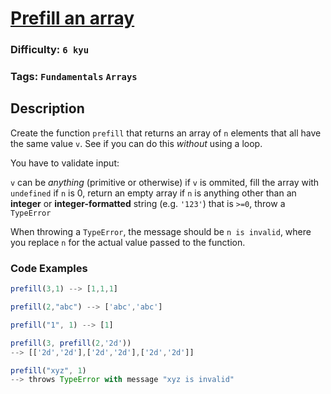 # [Prefill an array](https://www.codewars.com/kata/54129112fb7c188740000162)

### Difficulty: `6 kyu`

### Tags: `Fundamentals` `Arrays`

## Description

Create the function `prefill` that returns an array of `n` elements that all have the same value `v`. See if you can do this *without* using a loop.

You have to validate input:

`v` can be *anything* (primitive or otherwise)
if `v` is ommited, fill the array with `undefined`
if `n` is 0, return an empty array
if `n` is anything other than an **integer** or **integer-formatted** string (e.g. `'123'`) that is `>=0`, throw a `TypeError`

When throwing a `TypeError`, the message should be `n is invalid`, where you replace `n` for the actual value passed to the function.

### Code Examples

```js
prefill(3,1) --> [1,1,1]

prefill(2,"abc") --> ['abc','abc']

prefill("1", 1) --> [1]

prefill(3, prefill(2,'2d'))
--> [['2d','2d'],['2d','2d'],['2d','2d']]

prefill("xyz", 1)
--> throws TypeError with message "xyz is invalid"
```